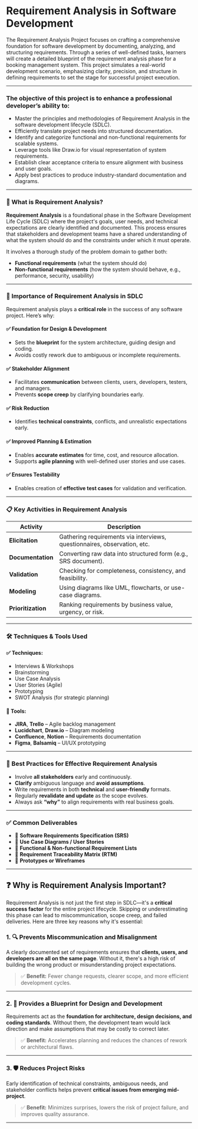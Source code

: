 # Requirement Analysis in Software Development

The Requirement Analysis Project focuses on crafting a comprehensive foundation for software development by documenting, analyzing, and structuring requirements. Through a series of well-defined tasks, learners will create a detailed blueprint of the requirement analysis phase for a booking management system. This project simulates a real-world development scenario, emphasizing clarity, precision, and structure in defining requirements to set the stage for successful project execution.

---

### The objective of this project is to enhance a professional developer’s ability to:

- Master the principles and methodologies of Requirement Analysis in the software development lifecycle (SDLC).
- Efficiently translate project needs into structured documentation.
- Identify and categorize functional and non-functional requirements for scalable systems.
- Leverage tools like Draw.io for visual representation of system requirements.
- Establish clear acceptance criteria to ensure alignment with business and user goals.
- Apply best practices to produce industry-standard documentation and diagrams.

---


### 🧠 What is Requirement Analysis?

**Requirement Analysis** is a foundational phase in the Software Development Life Cycle (SDLC) where the project's goals, user needs, and technical expectations are clearly identified and documented. This process ensures that stakeholders and development teams have a shared understanding of what the system should do and the constraints under which it must operate.

It involves a thorough study of the problem domain to gather both:
- **Functional requirements** (what the system should do)
- **Non-functional requirements** (how the system should behave, e.g., performance, security, usability)

---

### 🚀 Importance of Requirement Analysis in SDLC

Requirement analysis plays a **critical role** in the success of any software project. Here’s why:

#### ✅ Foundation for Design & Development
- Sets the **blueprint** for the system architecture, guiding design and coding.
- Avoids costly rework due to ambiguous or incomplete requirements.

#### ✅ Stakeholder Alignment
- Facilitates **communication** between clients, users, developers, testers, and managers.
- Prevents **scope creep** by clarifying boundaries early.

#### ✅ Risk Reduction
- Identifies **technical constraints**, conflicts, and unrealistic expectations early.

#### ✅ Improved Planning & Estimation
- Enables **accurate estimates** for time, cost, and resource allocation.
- Supports **agile planning** with well-defined user stories and use cases.

#### ✅ Ensures Testability
- Enables creation of **effective test cases** for validation and verification.

---

### 📋 Key Activities in Requirement Analysis

| Activity        | Description                                                                 |
|----------------|-----------------------------------------------------------------------------|
| **Elicitation**  | Gathering requirements via interviews, questionnaires, observation, etc.   |
| **Documentation**| Converting raw data into structured form (e.g., SRS document).             |
| **Validation**   | Checking for completeness, consistency, and feasibility.                   |
| **Modeling**     | Using diagrams like UML, flowcharts, or use-case diagrams.                 |
| **Prioritization**| Ranking requirements by business value, urgency, or risk.                 |

---

### 🛠 Techniques & Tools Used

#### ✅ Techniques:
- Interviews & Workshops  
- Brainstorming  
- Use Case Analysis  
- User Stories (Agile)  
- Prototyping  
- SWOT Analysis (for strategic planning)

#### 🧰 Tools:
- **JIRA**, **Trello** – Agile backlog management  
- **Lucidchart**, **Draw.io** – Diagram modeling  
- **Confluence**, **Notion** – Requirements documentation  
- **Figma**, **Balsamiq** – UI/UX prototyping

---

### 📌 Best Practices for Effective Requirement Analysis

- Involve **all stakeholders** early and continuously.
- **Clarify** ambiguous language and **avoid assumptions**.
- Write requirements in both **technical** and **user-friendly** formats.
- Regularly **revalidate and update** as the scope evolves.
- Always ask **“why”** to align requirements with real business goals.

---

### ✅ Common Deliverables

- 📄 **Software Requirements Specification (SRS)**  
- 🔄 **Use Case Diagrams / User Stories**  
- 📑 **Functional & Non-functional Requirement Lists**  
- 🔗 **Requirement Traceability Matrix (RTM)**  
- 🧩 **Prototypes or Wireframes**

---

## ❓ Why is Requirement Analysis Important?

Requirement Analysis is not just the first step in SDLC—it's a **critical success factor** for the entire project lifecycle. Skipping or underestimating this phase can lead to miscommunication, scope creep, and failed deliveries. Here are three key reasons why it's essential:

### 1. 🔍 Prevents Miscommunication and Misalignment
A clearly documented set of requirements ensures that **clients, users, and developers are all on the same page**. Without it, there's a high risk of building the wrong product or misunderstanding project expectations.

> ✅ **Benefit:** Fewer change requests, clearer scope, and more efficient development cycles.

---

### 2. 🧭 Provides a Blueprint for Design and Development
Requirements act as the **foundation for architecture, design decisions, and coding standards**. Without them, the development team would lack direction and make assumptions that may be costly to correct later.

> ✅ **Benefit:** Accelerates planning and reduces the chances of rework or architectural flaws.

---

### 3. 🛡️ Reduces Project Risks
Early identification of technical constraints, ambiguous needs, and stakeholder conflicts helps prevent **critical issues from emerging mid-project**.

> ✅ **Benefit:** Minimizes surprises, lowers the risk of project failure, and improves quality assurance.

---

